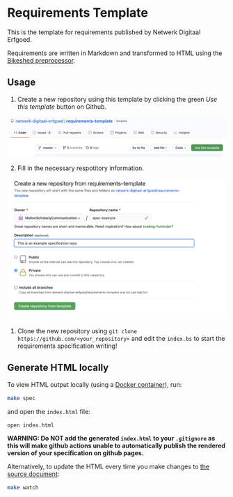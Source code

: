 # Requirements Template

This is the template for requirements published by Netwerk Digitaal Erfgoed.

Requirements are written in Markdown and transformed to HTML using the
[Bikeshed preprocessor](https://tabatkins.github.io/bikeshed/).


## Usage

1. Create a new repository using this template by clicking the green _Use this template_ button on Github.

![](images/step-1.png)

2. Fill in the necessary respotitory information.

![](images/step-2.png)
   
1. Clone the new repository using `git clone https://github.com/<your_repository>` and edit the `index.bs` to start the requirements specification writing!

## Generate HTML locally

To view HTML output locally (using a [Docker container](https://github.com/netwerk-digitaal-erfgoed/bikeshed-docker)),
run:

```bash
make spec
```

and open the `index.html` file:

```bash
open index.html
```

**WARNING: Do NOT add the generated `index.html` to your `.gitignore` as this will make github actions unable to automatically publish the rendered version of your specification on github pages.**

Alternatively, to update the HTML every time you make changes to [the source document](index.bs):

```bash
make watch
```
